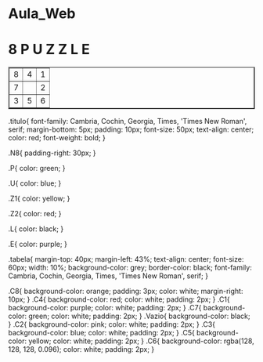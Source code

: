 # Aula_Web<!DOCTYPE html>
<html lang="en">
<head>
    <meta charset="UTF-8">
    <meta name="viewport" content="width=device-width, initial-scale=1.0">
    <title>AOBA</title>
    <link rel="stylesheet" href="/estilo/style.css">
</head>
<body>
    <div>
            <h1 class="titulo"> 
            <span class="N8">8</span>
            <span class="P">P</span>
            <span class="U">U</span>
            <span class="Z1">Z</span>
            <span class="Z2">Z</span>
            <span class="L">L</span>
            <span class="E">E</span>
            </h1>
    </div>
            <table class="tabela" border="2" cellspancing="9">
                <tr><td class="C8">8</td> <td class="C4">4</td> <td class="C1">1</td></tr>
                <tr><td class="C7">7</td> <td class="Vazio"></td> <td class="C2">2</td></tr>
                <tr><td class="C3">3</td> <td class="C5">5</td> <td class="C6">6</td></tr>
            </table>
</body>
</html>


.titulo{
    font-family: Cambria, Cochin, Georgia, Times, 'Times New Roman', serif;
    margin-bottom: 5px;
    padding: 10px;
    font-size: 50px;
    text-align: center;
    color: red;
    font-weight: bold;
}

.N8{
    padding-right: 30px;
}

.P{
    color: green;
}

.U{
    color: blue;
}

.Z1{
color: yellow;
}

.Z2{
color: red;
}

.L{
color: black;
}

.E{
color: purple;
}

.tabela{
    margin-top: 40px;
    margin-left: 43%;
    text-align: center;
    font-size: 60px;
    width: 10%; 
    background-color: grey;
    border-color: black;
    font-family: Cambria, Cochin, Georgia, Times, 'Times New Roman', serif;
}

.C8{
    background-color: orange;
    padding: 3px;
    color: white;
    margin-right: 10px;
}
.C4{
    background-color: red;
    color: white;
    padding: 2px;
}
.C1{
    background-color: purple;
    color: white;
    padding: 2px;
}
.C7{
    background-color: green;
    color: white;
    padding: 2px;
}
.Vazio{
    background-color: black;
}
.C2{
    background-color: pink;
    color: white;
    padding: 2px;
}
.C3{
    background-color: blue;
    color: white;
    padding: 2px;
}
.C5{
    background-color: yellow;
    color: white;
    padding: 2px;
}
.C6{
    background-color: rgba(128, 128, 128, 0.096);
    color: white;
    padding: 2px;
}



